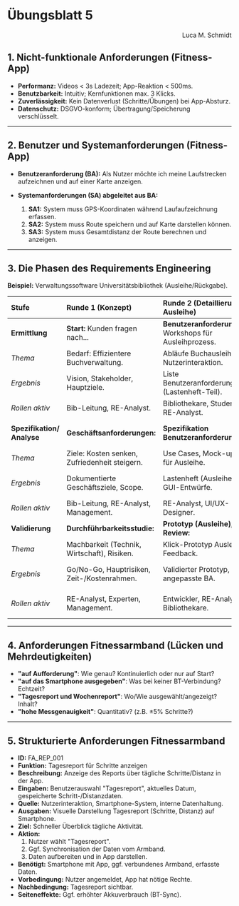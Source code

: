 # Übungsblatt 5

<div style="text-align: right">Luca M. Schmidt</div>

## 1. Nicht-funktionale Anforderungen (Fitness-App)

* **Performanz:** Videos < 3s Ladezeit; App-Reaktion < 500ms.
* **Benutzbarkeit:** Intuitiv; Kernfunktionen max. 3 Klicks.
* **Zuverlässigkeit:** Kein Datenverlust (Schritte/Übungen) bei App-Absturz.
* **Datenschutz:** DSGVO-konform; Übertragung/Speicherung verschlüsselt.

---

## 2. Benutzer und Systemanforderungen (Fitness-App)

* **Benutzeranforderung (BA):**
  Als Nutzer möchte ich meine Laufstrecken aufzeichnen und auf einer Karte anzeigen.

* **Systemanforderungen (SA) abgeleitet aus BA:**
    1. **SA1:** System muss GPS-Koordinaten während Laufaufzeichnung erfassen.
    2. **SA2:** System muss Route speichern und auf Karte darstellen können.
    3. **SA3:** System muss Gesamtdistanz der Route berechnen und anzeigen.

---

## 3. Die Phasen des Requirements Engineering

**Beispiel:** Verwaltungssoftware Universitätsbibliothek (Ausleihe/Rückgabe).

| Stufe                      | Runde 1 (Konzept)                             | Runde 2 (Detaillierung Ausleihe)                         | Runde 3 (Erweiterung & System)                                    |
|:---------------------------|:----------------------------------------------|:---------------------------------------------------------|:------------------------------------------------------------------|
| **Ermittlung**             | **Start:** Kunden fragen nach...              | **Benutzeranforderungen:** Workshops für Ausleihprozess. | **Systemanforderungen:** Technische Details (DB, Schnittstellen). |
| *Thema*                    | Bedarf: Effizientere Buchverwaltung.          | Abläufe Buchausleihe, Nutzerinteraktion.                 | Datenmodelle, Performance, Sicherheit.                            |
| *Ergebnis*                 | Vision, Stakeholder, Hauptziele.              | Liste Benutzeranforderungen (Lastenheft-Teil).           | Liste Systemanforderungen (Pflichtenheft-Teil).                   |
| *Rollen aktiv*             | Bib-Leitung, RE-Analyst.                      | Bibliothekare, Studenten, RE-Analyst.                    | RE-Analyst, Architekt, Entwickler.                                |
| **Spezifikation/ Analyse** | **Geschäftsanforderungen:**                   | **Spezifikation Benutzeranforderungen:**                 | **Spezifikation & Modellierung Systemanforderungen:**             |
| *Thema*                    | Ziele: Kosten senken, Zufriedenheit steigern. | Use Cases, Mock-ups für Ausleihe.                        | Funktionsbeschreibungen, Datenfluss, Architektur.                 |
| *Ergebnis*                 | Dokumentierte Geschäftsziele, Scope.          | Lastenheft (Ausleihe), GUI-Entwürfe.                     | Pflichtenheft (Ausleihe & System), Architektur-Entwurf.           |
| *Rollen aktiv*             | Bib-Leitung, RE-Analyst, Management.          | RE-Analyst, UI/UX-Designer.                              | RE-Analyst, Architekt.                                            |
| **Validierung**            | **Durchführbarkeitsstudie:**                  | **Prototyp (Ausleihe), Review:**                         | **Review (Gesamtsystem), Test Prototyp/Inkrement:**               |
| *Thema*                    | Machbarkeit (Technik, Wirtschaft), Risiken.   | Klick-Prototyp Ausleihe, Feedback.                       | Überprüfung Modelle, Test Kernfunktionen.                         |
| *Ergebnis*                 | Go/No-Go, Hauptrisiken, Zeit-/Kostenrahmen.   | Validierter Prototyp, angepasste BA.                     | Validierte Spezifikation, abgenommenes Inkrement.                 |
| *Rollen aktiv*             | RE-Analyst, Experten, Management.             | Entwickler, RE-Analyst, Bibliothekare.                   | Tester, Entwickler, RE-Analyst, Bibliothekare, Architekt.         |

---

## 4. Anforderungen Fitnessarmband (Lücken und Mehrdeutigkeiten)

* **"auf Aufforderung"**: Wie genau? Kontinuierlich oder nur auf Start?
* **"auf das Smartphone ausgegeben"**: Was bei keiner BT-Verbindung? Echtzeit?
* **"Tagesreport und Wochenreport"**: Wo/Wie ausgewählt/angezeigt? Inhalt?
* **"hohe Messgenauigkeit"**: Quantitativ? (z.B. ±5% Schritte?)

---

## 5. Strukturierte Anforderungen Fitnessarmband

* **ID:** FA_REP_001
* **Funktion:** Tagesreport für Schritte anzeigen
* **Beschreibung:** Anzeige des Reports über tägliche Schritte/Distanz in der App.
* **Eingaben:** Benutzerauswahl "Tagesreport", aktuelles Datum, gespeicherte Schritt-/Distanzdaten.
* **Quelle:** Nutzerinteraktion, Smartphone-System, interne Datenhaltung.
* **Ausgaben:** Visuelle Darstellung Tagesreport (Schritte, Distanz) auf Smartphone.
* **Ziel:** Schneller Überblick tägliche Aktivität.
* **Aktion:**
    1. Nutzer wählt "Tagesreport".
    2. Ggf. Synchronisation der Daten vom Armband.
    3. Daten aufbereiten und in App darstellen.
* **Benötigt:** Smartphone mit App, ggf. verbundenes Armband, erfasste Daten.
* **Vorbedingung:** Nutzer angemeldet, App hat nötige Rechte.
* **Nachbedingung:** Tagesreport sichtbar.
* **Seiteneffekte:** Ggf. erhöhter Akkuverbrauch (BT-Sync).
